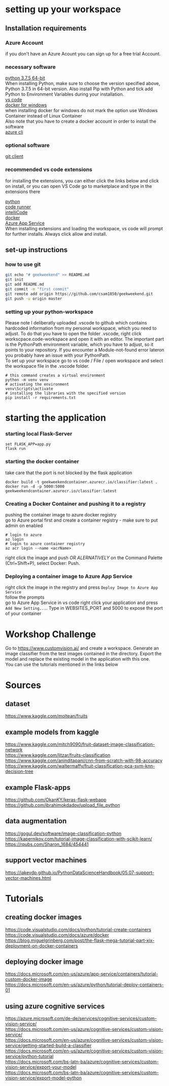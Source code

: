 # setting up your workspace

## Installation requirements
### Azure Account
if you don't have an Azure Acount you can sign up for a free trial Account.

### necessary software
[python 3.7.5 64-bit](https://www.python.org/ftp/python/3.7.5/python-3.7.5-amd64.exe)  
When installing Python, make sure to choose the version specified above, Python 3.7.5 in 64-bit version. Also install Pip with Python and tick add Python to Environment Variables during your installation.  
[vs code](https://code.visualstudio.com/download#)  
[docker for windows](https://docs.docker.com/docker-for-windows/install/)  
when installing docker for windows do not mark the option use Windows Container instead of Linux Container  
Also note that you have to create a docker account in order to install the software  
[azure cli](https://docs.microsoft.com/de-de/cli/azure/install-azure-cli-windows?view=azure-cli-latest)

### optional software
[git client](https://git-scm.com/download/win)  

### recommended vs code extensions
for installing the extensions, you can either click the links below and click 
on install, or you can open VS Code go to marketplace and type in the extensions there

[python](https://marketplace.visualstudio.com/items?itemName=ms-python.python)  
[code runner](https://marketplace.visualstudio.com/items?itemName=formulahendry.code-runner)  
[intelliCode](https://marketplace.visualstudio.com/items?itemName=VisualStudioExptTeam.vscodeintellicode)  
[docker](https://marketplace.visualstudio.com/items?itemName=ms-azuretools.vscode-docker)  
[Azure App Service](https://marketplace.visualstudio.com/items?itemName=ms-azuretools.vscode-azureappservice)  
When installing extensions and loading the workspace, vs code will prompt for further installs. Always click allow and install.


## set-up instructions
### how to use git
```bash
git echo "# geekweekend" >> README.md  
git init  
git add README.md  
git commit -m "first commit"   
git remote add origin https://github.com/csam1850/geekweekend.git  
git push -u origin master  
```

### setting up your python-workspace
Please note I deliberatly uploaded .vscode to github which contains hardcoded 
information from my personal workspace, which you need to adjust.
To do that you have to open the folder .vscode, right click workscpace.code-workspace and open it with an editor. 
The important part is the PythonPath environment variable, which you have to adjust, so it points to your repository. 
If you encounter a Module-not-found error lateron you probably have an issue with your PythonPath.  
To set up your workspace go to vs code / File / open workspace and select the workspace file in the .vscode folder.
  

```shell
# this command creates a virtual environment  
python -m venv venv  
# activating the environment  
venv\Scripts\activate  
# installing the libraries with the specified version  
pip install -r requirements.txt
```

# starting the application
### starting local Flask-Server 

```shell
set FLASK_APP=app.py
flask run
```
  
### starting the docker container 
take care that the port is not blocked by the flask application

```shell
docker build -t geekweekendcontainer.azurecr.io/classifier:latest .
docker run -d -p 5000:5000 geekweekendcontainer.azurecr.io/classifier:latest
```

### Creating a Docker Container and pushing it to a registry
pushing the container image to azure docker registry  
go to Azure portal first and create a container registry - make sure to put
admin on enabled  

```shell
# login to azure
az login
# login to azure container registry
az acr login --name <acrName>
```  
right click the image and push *OR ALERNATIVELY* on the Command Palette (Ctrl+Shift+P), select Docker: Push.


### Deploying a container image to Azure App Service
right click the image in the registry and press `Deploy Image to Azure App Service`  
follow the prompts  
go to Azure App Service in vs code right click your application and press
`Add New Setting...`. 
Type in WEBSITES_PORT and 5000 to expose the port of your container

# Workshop Challenge
Go to https://www.customvision.ai/ and create a workspace. Generate an image classifier from the test images contained in the directory. Export the model and replace the existing model in the application with this one.  
You can use the tutorials mentioned in the links below

# Sources
## dataset
https://www.kaggle.com/moltean/fruits

## example models from kaggle
https://www.kaggle.com/mitch9090/fruit-dataset-image-classification-network  
https://www.kaggle.com/litzar/fruits-classification  
https://www.kaggle.com/aninditapani/cnn-from-scratch-with-98-accuracy  
https://www.kaggle.com/waltermaffy/fruit-classification-pca-svm-knn-decision-tree 

## example Flask-apps
https://github.com/OkanKY/keras-flask-webapp  
https://github.com/ibrahimokdadov/upload_file_python

## data augmentation
https://gogul.dev/software/image-classification-python  
https://kapernikov.com/tutorial-image-classification-with-scikit-learn/  
https://rpubs.com/Sharon_1684/454441  

## support vector machines
https://jakevdp.github.io/PythonDataScienceHandbook/05.07-support-vector-machines.html  
  
# Tutorials
## creating docker images
https://code.visualstudio.com/docs/python/tutorial-create-containers  
https://code.visualstudio.com/docs/azure/docker  
https://blog.miguelgrinberg.com/post/the-flask-mega-tutorial-part-xix-deployment-on-docker-containers  

## deploying docker image
https://docs.microsoft.com/en-us/azure/app-service/containers/tutorial-custom-docker-image  
https://docs.microsoft.com/en-us/azure/python/tutorial-deploy-containers-01  

## using azure cognitive services
https://azure.microsoft.com/de-de/services/cognitive-services/custom-vision-service/  
https://docs.microsoft.com/en-us/azure/cognitive-services/custom-vision-service/  
https://docs.microsoft.com/en-us/azure/cognitive-services/custom-vision-service/getting-started-build-a-classifier  
https://docs.microsoft.com/en-us/azure/cognitive-services/custom-vision-service/python-tutorial  
https://docs.microsoft.com/bs-latn-ba/azure/cognitive-services/custom-vision-service/export-your-model  
https://docs.microsoft.com/bs-latn-ba/azure/cognitive-services/custom-vision-service/export-model-python
